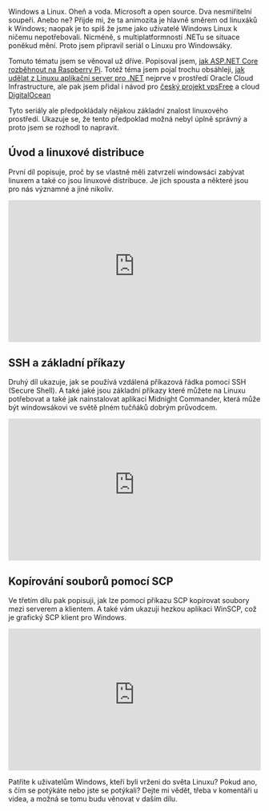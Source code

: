 <!-- dcterms:title = Co by měli windowsáci vědět o Linuxu -->
<!-- dcterms:abstract = Windows a Linux. Oheň a voda. Microsoft a open source. Dva nesmiřitelní soupeři. Anebo ne? Přijde mi, že ta animozita je hlavně směrem od linuxáků k Windows; naopak je to spíš že jsme jako uživatelé Windows Linux k ničemu nepotřebovali. Nicméně, s multiplatformností .NETu se situace poněkud mění. Proto jsem připravil seriál o Linuxu pro Windowsáky. -->
<!-- dcterms:creator = Michal Altair Valášek -->
<!-- x4w:coverUrl = /cover-pictures/20230504-linux-pro-windowsaky.jpg -->
<!-- x4w:pictureUrl = /perex-pictures/20230504-linux-pro-windowsaky.jpg -->
<!-- x4w:pictureWidth = 150 -->
<!-- x4w:pictureHeight = 150 -->
<!-- x4w:category = IT -->
<!-- dcterms:date = 2023-05-04 -->

Windows a Linux. Oheň a voda. Microsoft a open source. Dva nesmiřitelní soupeři. Anebo ne? Přijde mi, že ta animozita je hlavně směrem od linuxáků k Windows; naopak je to spíš že jsme jako uživatelé Windows Linux k ničemu nepotřebovali. Nicméně, s multiplatformností .NETu se situace poněkud mění. Proto jsem připravil seriál o Linuxu pro Windowsáky.

Tomuto tématu jsem se věnoval už dříve. Popisoval jsem, [jak ASP.NET Core rozběhnout na Raspberry Pi](https://www.altair.blog/serials/asp-net-na-raspberry-pi). Totéž téma jsem pojal trochu obsáhleji, [jak udělat z Linuxu aplikační server pro .NET](https://www.altair.blog/2023/01/oci-linux) nejprve v prostředí Oracle Cloud Infrastructure, ale pak jsem přidal i návod pro [český projekt vpsFree](https://www.youtube.com/watch?v=trtvduuNZXQ) a cloud [DigitalOcean](https://www.youtube.com/watch?v=NmIS-3nmeMY)

Tyto seriály ale předpokládaly nějakou základní znalost linuxového prostředí. Ukazuje se, že tento předpoklad možná nebyl úplně správný a proto jsem se rozhodl to napravit.

## Úvod a linuxové distribuce

První díl popisuje, proč by se vlastně měli zatvrzelí windowsáci zabývat linuxem a také co jsou linuxové distribuce. Je jich spousta a některé jsou pro nás významné a jiné nikoliv.

<div style="position:relative;padding-top:56.25%;">
  <iframe src="https://www.youtube-nocookie.com/embed/lPgaavgDgis" frameborder="0" allowfullscreen allow="accelerometer; autoplay; encrypted-media; gyroscope; picture-in-picture" style="position:absolute;top:0;left:0;width:100%;height:100%;"></iframe>
</div>


## SSH a základní příkazy

Druhý díl ukazuje, jak se používá vzdálená příkazová řádka pomocí SSH (Secure Shell). A také jaké jsou základní příkazy které můžete na Linuxu potřebovat a také jak nainstalovat aplikaci Midnight Commander, která může být windowsákovi ve světě plném tučňáků dobrým průvodcem.

<div style="position:relative;padding-top:56.25%;">
  <iframe src="https://www.youtube-nocookie.com/embed/8imJbR-5kVE" frameborder="0" allowfullscreen allow="accelerometer; autoplay; encrypted-media; gyroscope; picture-in-picture" style="position:absolute;top:0;left:0;width:100%;height:100%;"></iframe>
</div>

## Kopírování souborů pomocí SCP

Ve třetím dílu pak popisuji, jak lze pomocí příkazu SCP kopírovat soubory mezi serverem a klientem. A také vám ukazuji hezkou aplikaci WinSCP, což je grafický SCP klient pro Windows.

<div style="position:relative;padding-top:56.25%;">
  <iframe src="https://www.youtube-nocookie.com/embed/ejGy_ikkrbM" frameborder="0" allowfullscreen allow="accelerometer; autoplay; encrypted-media; gyroscope; picture-in-picture" style="position:absolute;top:0;left:0;width:100%;height:100%;"></iframe>
</div>

Patříte k uživatelům Windows, kteří byli vrženi do světa Linuxu? Pokud ano, s čím se potýkáte nebo jste se potýkali? Dejte mi vědět, třeba v komentáři u videa, a možná se tomu budu věnovat v daším dílu.